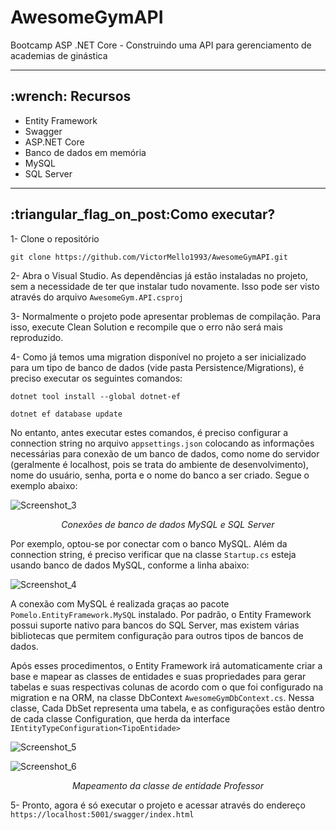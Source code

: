# AwesomeGymAPI
Bootcamp ASP .NET Core - Construindo uma API para gerenciamento de academias de ginástica

---

<h2>:wrench: Recursos</h2>
<ul>
  <li>Entity Framework</li>
  <li>Swagger</li>
  <li>ASP.NET Core</li>
  <li>Banco de dados em memória</li>
  <li>MySQL</li>  
  <li>SQL Server</li>  
</ul>

---

<h2>:triangular_flag_on_post:Como executar?</h2>

1- Clone o repositório
```
git clone https://github.com/VictorMello1993/AwesomeGymAPI.git
```

2- Abra o Visual Studio. As dependências já estão instaladas no projeto, sem a necessidade de ter que instalar tudo novamente. Isso pode ser visto através do arquivo ```AwesomeGym.API.csproj```

3- Normalmente o projeto pode apresentar problemas de compilação. Para isso, execute Clean Solution e recompile que o erro não será mais reproduzido.

4- Como já temos uma migration disponível no projeto a ser inicializado para um tipo de banco de dados (vide pasta Persistence/Migrations), é preciso executar os seguintes comandos:

```
dotnet tool install --global dotnet-ef 
```

```
dotnet ef database update
```

No entanto, antes executar estes comandos, é preciso configurar a connection string no arquivo ```appsettings.json``` colocando as informações necessárias para conexão de um banco de dados, como nome do servidor (geralmente é localhost, pois se trata do ambiente de desenvolvimento), nome do usuário, senha, porta e o nome do banco a ser criado. Segue o exemplo abaixo:

![Screenshot_3](https://user-images.githubusercontent.com/35710766/97115092-6991b780-16d3-11eb-807c-0644173bf935.png)
<p align="center"><i>Conexões de banco de dados MySQL e SQL Server</i></p>




Por exemplo, optou-se por conectar com o banco MySQL. Além da connection string, é preciso verificar que na classe ```Startup.cs``` esteja usando banco de dados MySQL, conforme a linha abaixo:

![Screenshot_4](https://user-images.githubusercontent.com/35710766/97115263-8da1c880-16d4-11eb-84dc-c84360e20e85.png)

A conexão com MySQL é realizada graças ao pacote ```Pomelo.EntityFramework.MySQL``` instalado. Por padrão, o Entity Framework possui suporte nativo para bancos do SQL Server, mas existem várias bibliotecas que permitem configuração para outros tipos de bancos de dados.

Após esses procedimentos, o Entity Framework irá automaticamente criar a base e mapear as classes de entidades e suas propriedades para gerar tabelas e suas respectivas colunas de acordo com o que foi configurado na migration e na ORM, na classe DbContext ```AwesomeGymDbContext.cs```. Nessa classe, Cada DbSet representa uma tabela, e as configurações estão dentro de cada classe Configuration, que herda da interface ```IEntityTypeConfiguration<TipoEntidade>```

![Screenshot_5](https://user-images.githubusercontent.com/35710766/97115800-96e06480-16d7-11eb-8828-4404d87c7019.png)


![Screenshot_6](https://user-images.githubusercontent.com/35710766/97115799-9647ce00-16d7-11eb-870e-b225819080d8.png)
<p align="center"><i>Mapeamento da classe de entidade Professor</i></p>

5- Pronto, agora é só executar o projeto e acessar através do endereço
```https://localhost:5001/swagger/index.html```
